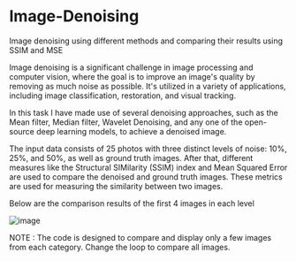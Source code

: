 # Image-Denoising
Image denoising using different methods and comparing their results using SSIM and MSE

Image denoising is a significant challenge in image processing and computer vision, where the goal is to improve an image's quality by removing as much noise as possible. It's utilized in a variety of applications, including image classification, restoration, and visual tracking.

In this task I have made use of several denoising approaches, such as the Mean filter, Median filter, Wavelet Denoising, and any one of the open-source deep learning models, to achieve a denoised image. 

The input data consists of 25 photos with three distinct levels of noise: 10%, 25%, and 50%, as well as ground truth images. After that, different measures like the Structural SIMilarity (SSIM) index and Mean Squared Error are used to compare the denoised and ground truth images. These metrics are used for measuring the similarity between two images.

Below are the comparison results of the first 4 images in each level

![image](https://user-images.githubusercontent.com/101949683/184731261-01946b2a-9e97-4a38-b1cc-51438ac2d70a.png)


NOTE : The code is designed to compare and display only a few images from each category. Change the loop to compare all images.

